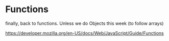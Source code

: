 # Functions

finally, back to functions. Unless we do Objects this week (to follow arrays)

https://developer.mozilla.org/en-US/docs/Web/JavaScript/Guide/Functions

